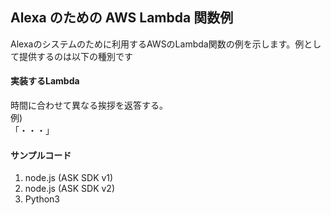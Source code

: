 ## Alexa のための AWS Lambda 関数例
Alexaのシステムのために利用するAWSのLambda関数の例を示します。例として提供するのは以下の種別です  

#### 実装するLambda
時間に合わせて異なる挨拶を返答する。  
例)  
「・・・」

#### サンプルコード
1. node.js (ASK SDK v1)
1. node.js (ASK SDK v2)
1. Python3
